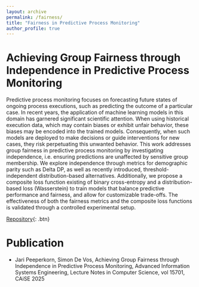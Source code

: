 ```yaml
---
layout: archive
permalink: /fairness/
title: "Fairness in Predictive Process Monitoring"
author_profile: true
---
```


Achieving Group Fairness through Independence in Predictive Process Monitoring
=======

Predictive process monitoring focuses on forecasting future states of ongoing process executions, such as predicting the outcome of a particular case. In recent years, the application of machine learning models in this domain has garnered significant scientific attention. When using historical execution data, which may contain biases or exhibit unfair behavior, these biases may be encoded into the trained models. Consequently, when such models are deployed to make decisions or guide interventions for new cases, they risk perpetuating this unwanted behavior. This work addresses group fairness in predictive process monitoring by investigating independence, i.e. ensuring predictions are unaffected by sensitive group membership. We explore independence through metrics for demographic parity such as Delta DP, as well as recently introduced, threshold-independent distribution-based alternatives. Additionally, we propose a composite loss function existing of binary cross-entropy and a distribution-based loss (Wasserstein) to train models that balance predictive performance and fairness, and allow for customizable trade-offs. The effectiveness of both the fairness metrics and the composite loss functions is validated through a controlled experimental setup.


[Repository](https://github.com/jaripeeperkorn/Group-Fairness-in-Predictive-Process-Monitoring){: .btn}

Publication
=======
* Jari Peeperkorn, Simon De Vos, Achieving Group Fairness through Independence in Predictive Process Monitoring, Advanced Information Systems Engineering, Lecture Notes in Computer Science, vol 15701, CAiSE 2025